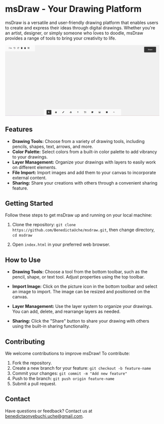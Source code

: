 # msDraw - Your Drawing Platform

msDraw is a versatile and user-friendly drawing platform that enables users to create and express their ideas through digital drawings. Whether you're an artist, designer, or simply someone who loves to doodle, msDraw provides a range of tools to bring your creativity to life.

![msDraw Screenshot](./msdraw.png)

## Features

- **Drawing Tools:** Choose from a variety of drawing tools, including pencils, shapes, text, arrows, and more.
- **Color Palette:** Select colors from a built-in color palette to add vibrancy to your drawings.
- **Layer Management:** Organize your drawings with layers to easily work on different elements.
- **File Import:** Import images and add them to your canvas to incorporate external content.
- **Sharing:** Share your creations with others through a convenient sharing feature.

## Getting Started

Follow these steps to get msDraw up and running on your local machine:

1. Clone the repository:
`git clone https://github.com/BenedictaUche/msdraw.git`, then change directory, 
`cd msdraw`


2. Open `index.html` in your preferred web browser.

## How to Use

- **Drawing Tools:** Choose a tool from the bottom toolbar, such as the pencil, shape, or text tool. Adjust properties using the top toolbar.

- **Import Image:** Click on the picture icon in the bottom toolbar and select an image to import. The image can be resized and positioned on the canvas.

- **Layer Management:** Use the layer system to organize your drawings. You can add, delete, and rearrange layers as needed.

- **Sharing:** Click the "Share" button to share your drawing with others using the built-in sharing functionality.

## Contributing

We welcome contributions to improve msDraw! To contribute:

1. Fork the repository.
2. Create a new branch for your feature: `git checkout -b feature-name`
3. Commit your changes: `git commit -m "Add new feature"`
4. Push to the branch: `git push origin feature-name`
5. Submit a pull request.



## Contact

Have questions or feedback? Contact us at [benedictaonyebuchi.uche@gmail.com](mailto:benedictaonyebuchi.uche@gmail.com).



